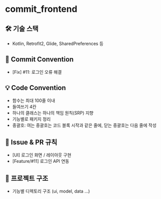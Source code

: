 # commit_frontend

## 🛠 기술 스택
- Kotlin, Retrofit2, Glide, SharedPreferences 등

## 💬 Commit Convention
- [Fix] #11: 로그인 오류 해결

## 💡 Code Convention
- 함수는 최대 100줄 이내
- 들여쓰기 4칸
- 하나의 클래스는 하나의 책임 원칙(SRP) 지향
- 기능별로 패키지 정리
- 중괄호: 여는 중괄호는 코드 블록 시작과 같은 줄에, 닫는 중괄호는 다음 줄에 작성

## 🧾 Issue & PR 규칙
- [UI] 로그인 화면 / 레이아웃 구현
- [Feature/#11] 로그인 API 연동

## 📂 프로젝트 구조
- 기능별 디렉토리 구조 (ui, model, data ...)

